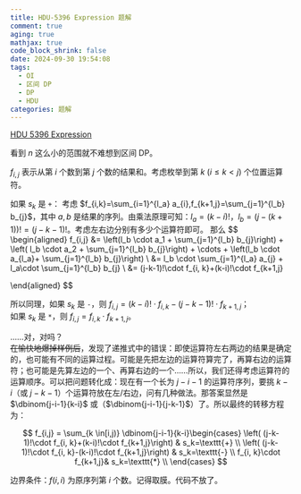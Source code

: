 ```yaml
---
title: HDU-5396 Expression 题解
comment: true
aging: true
mathjax: true
code_block_shrink: false
date: 2024-09-30 19:54:08
tags:
  - OI
  - 区间 DP
  - DP
  - HDU
categories: 题解
---
```


[HDU 5396 Expression](https://vjudge.net/problem/HDU-5396#author=GPT_zh)

看到 $n$ 这么小的范围就不难想到区间 DP。

$f_{i,j}$ 表示从第 $i$ 个数到第 $j$ 个数的结果和。考虑枚举到第 $k\ (i \le k < j)$
 个位置运算符。
 
如果 $s_k$ 是 $\texttt{+}$： 
考虑 $f_{i,k}=\sum_{i=1}^{l_a} a_{i},f_{k+1,j}=\sum_{j=1}^{l_b} b_{j}$，其中 $a,b$ 是结果的序列。由乘法原理可知：$l_a = (k-i)!$，$l_b=(j-(k+1))!=(j-k-1)!$。考虑左右边分别有多少个运算符即可。
那么
$$
\begin{aligned}
f_{i,j} &= \left(l_b \cdot a_1 + \sum_{j=1}^{l_b} b_{j}\right) +  \left( l_b \cdot a_2 + \sum_{j=1}^{l_b} b_{j}\right) + \cdots + \left(l_b \cdot a_{l_a}+ \sum_{j=1}^{l_b} b_{j}\right) \\
&= l_b \cdot \sum_{j=1}^{l_a} a_{j} + l_a\cdot \sum_{j=1}^{l_b} b_{j} \\
&= (j-k-1)!\cdot f_{i, k}+(k-i)!\cdot f_{k+1,j}

\end{aligned}
$$

所以同理，如果 $s_k$ 是 $\texttt{-}$，则 $f_{i,j} = (k-i)!\cdot f_{i, k}-(j-k-1)!\cdot f_{k+1,j}$；  
如果 $s_k$ 是 $\texttt{*}$，则 $f_{i,j} = f_{i, k}\cdot f_{k+1,j}$。

……对，对吗？  
~~在愉快地爆掉样例后~~，发现了递推式中的错误：即使运算符左右两边的结果是确定的，也可能有不同的运算过程。可能是先把左边的运算符算完了，再算右边的运算符；也可能是先算左边的一个、再算右边的一个……所以，我们还得考虑运算符的运算顺序。可以把问题转化成：现在有一个长为 $j-i-1$ 的运算符序列，要挑 $k-i$（或 $j-k-1$）个运算符放在左/右边，问有几种做法。那答案显然是 $\dbinom{j-i-1}{k-i}$ 或（$\dbinom{j-i-1}{j-k-1}$）了。所以最终的转移方程为：

$$
f_{i,j} = \sum_{k \in[i,j)} \dbinom{j-i-1}{k-i}\begin{cases}
\left( (j-k-1)!\cdot f_{i, k}+(k-i)!\cdot f_{k+1,j}\right) & s_k=\texttt{+} \\
\left( (j-k-1)!\cdot f_{i, k}-(k-i)!\cdot f_{k+1,j}\right) & s_k=\texttt{-} \\
f_{i, k}\cdot f_{k+1,j}& s_k=\texttt{*} \\
\end{cases}
$$

边界条件：$f(i,i)$ 为原序列第 $i$ 个数。记得取膜。代码不放了。
